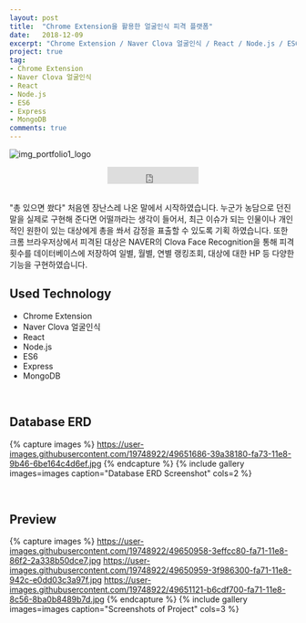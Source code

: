```yaml
---
layout: post
title:  "Chrome Extension을 활용한 얼굴인식 피격 플랫폼"
date:   2018-12-09
excerpt: "Chrome Extension / Naver Clova 얼굴인식 / React / Node.js / ES6 / Express / MongoDB"
project: true
tag:
- Chrome Extension
- Naver Clova 얼굴인식
- React
- Node.js
- ES6
- Express
- MongoDB
comments: true
---
```


![img_portfolio1_logo](https://user-images.githubusercontent.com/19748922/49650938-2d1e2980-fa71-11e8-9865-e0e0ca7e1592.jpg)
    
<center>
<!-- <iframe src="https://ghbtns.com/github-btn.html?user=hamyongjae&repo=Spring_project1_Oracle&type=star&count=true&size=large" frameborder="0" scrolling="0" width="160px" height="30px"></iframe> -->
<iframe src="https://ghbtns.com/github-btn.html?user=hamyongjae&repo=shot&type=watch&count=true&size=large&v=2" frameborder="0" scrolling="0" width="160px" height="30px"></iframe>
</center>

<br />

"총 있으면 쐈다" 처음엔 장난스레 나온 말에서 시작하였습니다. 누군가 농담으로 던진 말을 실제로 구현해 준다면 어떨까라는 생각이 들어서, 최근 이슈가 되는 인물이나 개인적인 원한이 있는 대상에게 총을 쏴서 감정을 표출할 수 있도록 기획 하였습니다. 또한 크롬 브라우저상에서 피격된 대상은 NAVER의 Clova Face Recognition을 통해 피격 횟수를 데이터베이스에 저장하여 일별, 월별, 연별 랭킹조회, 대상에 대한 HP 등 다양한 기능을 구현하였습니다.   



## Used Technology
* Chrome Extension
* Naver Clova 얼굴인식
* React
* Node.js
* ES6
* Express
* MongoDB

<br />

## Database ERD 

{% capture images %}
https://user-images.githubusercontent.com/19748922/49651686-39a38180-fa73-11e8-9b46-6be164c4d6ef.jpg
{% endcapture %}
{% include gallery images=images caption="Database ERD Screenshot" cols=2 %}

<br />

## Preview

{% capture images %}
	https://user-images.githubusercontent.com/19748922/49650958-3effcc80-fa71-11e8-86f2-2a338b50dce7.jpg
	https://user-images.githubusercontent.com/19748922/49650959-3f986300-fa71-11e8-942c-e0dd03c3a97f.jpg
    https://user-images.githubusercontent.com/19748922/49651121-b6cdf700-fa71-11e8-8c56-8ba0b8489b7d.jpg
{% endcapture %}
{% include gallery images=images caption="Screenshots of Project" cols=3 %}


